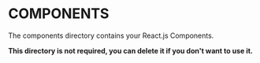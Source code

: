 # COMPONENTS

The components directory contains your React.js Components.

**This directory is not required, you can delete it if you don't want to use it.**
